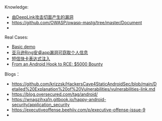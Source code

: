 Knowledge:
- [由DeepLink攻击切面产生的漏洞](https://mp.weixin.qq.com/s/ZnsJfmnV1ujqy6ZA6GF1FA)
- https://github.com/OWASP/owasp-mastg/tree/master/Document
- 


Real Cases:
- [Basic demo](https://knifecoat.com/Posts/Tell+you+phone+to+link+me+at+the+coffee+shop)
- [亚马逊Ring安卓app漏洞可窃取个人信息](https://mp.weixin.qq.com/s/FzqsUwddr4cX7hSY2zKJHg)
- [短信快卡表达式注入](https://www.yuque.com/jayway-bvowi/zmngy0/ygkmvf)
- [From an Android Hook to RCE: $5000 Bounty](https://blog.voorivex.team/from-an-android-hook-to-rce-5000-bounty)

Blogs：
- https://github.com/krizzsk/HackersCave4StaticAndroidSec/blob/main/Detailed%20Explanation%20of%20Vulnerabilities/vulnerabilities-link.md
- https://blog.oversecured.com/tag/android/
- https://wnagzihxa1n.gitbook.io/happy-android-security/application_security
- https://executiveoffense.beehiiv.com/p/executive-offense-issue-9
- 
